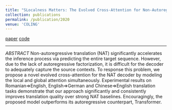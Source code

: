 ```yaml
---
title: "SLocalness Matters: The Evolved Cross-Attention for Non-Autoregressive Translation"
collection: publications
permalink: /publication/2020
venue: 'COLING'
---
```

[paper](https://arxiv.org/pdf/2010.02693.pdf)
[code](https://github.com/moore3930/SlotRefine)

---
*ABSTRACT*
Non-autoregressive translation (NAT) significantly accelerates the inference process via predicting the entire target 
sequence. However, due to the lack of autoregressive factorization, it is difficult for the decoder to adequately 
capture the source contexts. To response this problem, we propose a novel evolved cross-attention for the NAT decoder 
by modeling the local and global attention simultaneously. Experimental results on Romanian$\Rightarrow$English, 
English$\Rightarrow$German and Chinese$\Rightarrow$English translation tasks demonstrate that our approach significantly 
and consistently improves translation quality over strong NAT baselines. Encouragingly, the proposed model outperforms 
its autoregressive counterpart, Transformer. 

